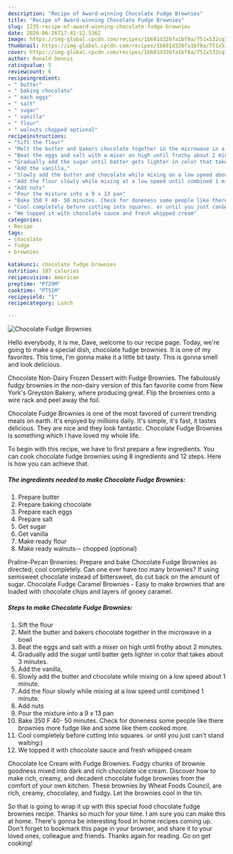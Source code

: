 ```yaml
---
description: "Recipe of Award-winning Chocolate Fudge Brownies"
title: "Recipe of Award-winning Chocolate Fudge Brownies"
slug: 2235-recipe-of-award-winning-chocolate-fudge-brownies
date: 2020-06-26T17:41:52.536Z
image: https://img-global.cpcdn.com/recipes/1b681d326fa1bf8a/751x532cq70/chocolate-fudge-brownies-recipe-main-photo.jpg
thumbnail: https://img-global.cpcdn.com/recipes/1b681d326fa1bf8a/751x532cq70/chocolate-fudge-brownies-recipe-main-photo.jpg
cover: https://img-global.cpcdn.com/recipes/1b681d326fa1bf8a/751x532cq70/chocolate-fudge-brownies-recipe-main-photo.jpg
author: Ronald Dennis
ratingvalue: 5
reviewcount: 6
recipeingredient:
- " butter"
- " baking chocolate"
- " each eggs"
- " salt"
- " sugar"
- " vanilla"
- " flour"
- " walnuts chopped optional"
recipeinstructions:
- "Sift the flour"
- "Melt the butter and bakers chocolate together in the microwave in a bowl"
- "Beat the eggs and salt with a mixer on high until frothy about 2 minutes."
- "Gradually add the sugar until batter gets lighter in color that takes about 3 minutes."
- "Add the vanilla,"
- "Slowly add the butter and chocolate while mixing on a low speed about 1 minute."
- "Add the flour slowly while mixing at a low speed until combined 1 minute."
- "Add nuts"
- "Pour the mixture into a 9 x 13 pan"
- "Bake 350 F 40- 50 minutes. Check for doneness some people like there brownies more fudge like and some like them cooked more."
- "Cool completely before cutting into squares. or until you just can&#39;t stand waiting:)"
- "We topped it with chocolate sauce and fresh whipped cream"
categories:
- Recipe
tags:
- chocolate
- fudge
- brownies

katakunci: chocolate fudge brownies 
nutrition: 187 calories
recipecuisine: American
preptime: "PT29M"
cooktime: "PT51M"
recipeyield: "1"
recipecategory: Lunch

---
```



![Chocolate Fudge Brownies](https://img-global.cpcdn.com/recipes/1b681d326fa1bf8a/751x532cq70/chocolate-fudge-brownies-recipe-main-photo.jpg)

Hello everybody, it is me, Dave, welcome to our recipe page. Today, we're going to make a special dish, chocolate fudge brownies. It is one of my favorites. This time, I'm gonna make it a little bit tasty. This is gonna smell and look delicious.

Chocolate Non-Dairy Frozen Dessert with Fudge Brownies. The fabulously fudgy brownies in the non-dairy version of this fan favorite come from New York&#39;s Greyston Bakery, where producing great. Flip the brownies onto a wire rack and peel away the foil.

Chocolate Fudge Brownies is one of the most favored of current trending meals on earth. It's enjoyed by millions daily. It's simple, it's fast, it tastes delicious. They are nice and they look fantastic. Chocolate Fudge Brownies is something which I have loved my whole life.


To begin with this recipe, we have to first prepare a few ingredients. You can cook chocolate fudge brownies using 8 ingredients and 12 steps. Here is how you can achieve that.

<!--inarticleads1-->

##### The ingredients needed to make Chocolate Fudge Brownies:

1. Prepare  butter
1. Prepare  baking chocolate
1. Prepare  each eggs
1. Prepare  salt
1. Get  sugar
1. Get  vanilla
1. Make ready  flour
1. Make ready  walnuts-- chopped (optional)


Praline-Pecan Brownies: Prepare and bake Chocolate Fudge Brownies as directed; cool completely. Can one ever have too many brownies? If using semisweet chocolate instead of bittersweet, do cut back on the amount of sugar. Chocolate Fudge Caramel Brownies - Easy to make brownies that are loaded with chocolate chips and layers of gooey caramel. 

<!--inarticleads2-->

##### Steps to make Chocolate Fudge Brownies:

1. Sift the flour
1. Melt the butter and bakers chocolate together in the microwave in a bowl
1. Beat the eggs and salt with a mixer on high until frothy about 2 minutes.
1. Gradually add the sugar until batter gets lighter in color that takes about 3 minutes.
1. Add the vanilla,
1. Slowly add the butter and chocolate while mixing on a low speed about 1 minute.
1. Add the flour slowly while mixing at a low speed until combined 1 minute.
1. Add nuts
1. Pour the mixture into a 9 x 13 pan
1. Bake 350 F 40- 50 minutes. Check for doneness some people like there brownies more fudge like and some like them cooked more.
1. Cool completely before cutting into squares. or until you just can&#39;t stand waiting:)
1. We topped it with chocolate sauce and fresh whipped cream


Chocolate Ice Cream with Fudge Brownies. Fudgy chunks of brownie goodness mixed into dark and rich chocolate ice cream. Discover how to make rich, creamy, and decadent chocolate fudge brownies from the comfort of your own kitchen. These brownies by Wheat Foods Council, are rich, creamy, chocolatey, and fudgy. Let the brownies cool in the tin. 

So that is going to wrap it up with this special food chocolate fudge brownies recipe. Thanks so much for your time. I am sure you can make this at home. There's gonna be interesting food in home recipes coming up. Don't forget to bookmark this page in your browser, and share it to your loved ones, colleague and friends. Thanks again for reading. Go on get cooking!
